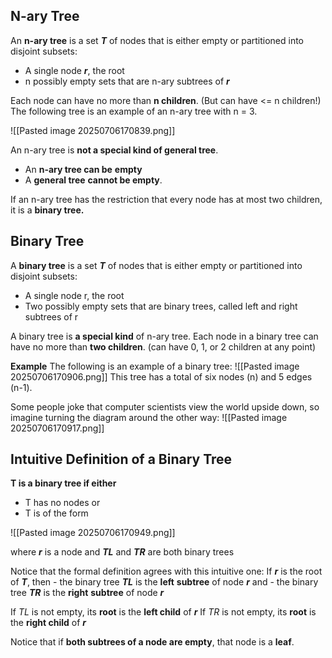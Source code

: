 ## **N-ary Tree**

An **n-ary tree** is a set **_T_** of nodes that is either empty or partitioned into disjoint subsets:
- A single node **_r_**, the root
- n possibly empty sets that are n-ary subtrees of **_r_**

Each node can have no more than **n children**. (But can have <= n children!)
The following tree is an example of an n-ary tree with n = 3.

![[Pasted image 20250706170839.png]]

An n-ary tree is **not a special kind of general tree**.
- An **n-ary tree can be** **empty**
- A **general tree** **cannot be empty**.

If an n-ary tree has the restriction that every node has at most two children, it is a **binary tree.**
## **Binary Tree**

A **binary tree** is a set **_T_** of nodes that is either empty or partitioned into disjoint subsets:
- A single node r, the root
- Two possibly empty sets that are binary trees, called left and right subtrees of r

A binary tree is **a special kind** of n-ary tree.
Each node in a binary tree can have no more than **two children**. (can have 0, 1, or 2 children at any point)

**Example**
The following is an example of a binary tree:
![[Pasted image 20250706170906.png]]
This tree has a total of six nodes (n) and 5 edges (n-1).

Some people joke that computer scientists view the world upside down, so imagine turning the diagram around the other way:
![[Pasted image 20250706170917.png]]

## **Intuitive Definition of a Binary Tree**

**T is a binary tree if either**
- T has no nodes
    or
- T is of the form

![[Pasted image 20250706170949.png]]

where **_r_** is a node and **_TL_** and **_TR_** are both binary trees

Notice that the formal definition agrees with this intuitive one:
	If **_r_** is the root of **_T_**, then
	- the binary tree **_TL_** is the **left** **subtree** of node **_r_**
	    and
	- the binary tree **_TR_** is the **right** **subtree** of node **_r_**

If _TL_ is not empty, its **root** is the **left child** of **_r_**
If _TR_ is not empty, its **root** is the **right child** of **_r_**

Notice that if **both subtrees of a node are empty**, that node is a **leaf**.